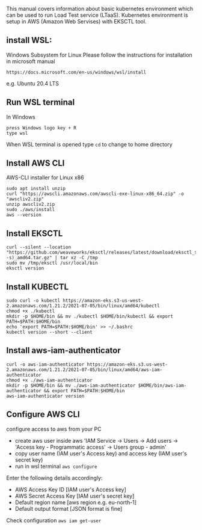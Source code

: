 
This manual covers information about basic kubernetes environment which can be used to run Load Test service (LTaaS).
Kubernetes environment is setup in AWS (Amazon Web Servises) with EKSCTL tool.

## install WSL:
Windows Subsystem for Linux
Please follow the instructions for installation in microsoft manual
```
https://docs.microsoft.com/en-us/windows/wsl/install
```
e.g. Ubuntu 20.4 LTS

## Run WSL terminal
In Windows
```
press Windows logo key + R
type wsl
```
When WSL terminal is opened type `cd`
to change to home directory


## Install AWS CLI
AWS-CLI installer for Linux x86
```
sudo apt install unzip
curl "https://awscli.amazonaws.com/awscli-exe-linux-x86_64.zip" -o "awscliv2.zip"
unzip awscliv2.zip
sudo ./aws/install
aws --version
```

## Install EKSCTL
```
curl --silent --location "https://github.com/weaveworks/eksctl/releases/latest/download/eksctl_$(uname -s)_amd64.tar.gz" | tar xz -C /tmp
sudo mv /tmp/eksctl /usr/local/bin
eksctl version
```

## Install KUBECTL
```
sudo curl -o kubectl https://amazon-eks.s3-us-west-2.amazonaws.com/1.21.2/2021-07-05/bin/linux/amd64/kubectl
chmod +x ./kubectl
mkdir -p $HOME/bin && mv ./kubectl $HOME/bin/kubectl && export PATH=$PATH:$HOME/bin
echo 'export PATH=$PATH:$HOME/bin' >> ~/.bashrc
kubectl version --short --client
```

## Install aws-iam-authenticator
```
curl -o aws-iam-authenticator https://amazon-eks.s3.us-west-2.amazonaws.com/1.21.2/2021-07-05/bin/linux/amd64/aws-iam-authenticator
chmod +x ./aws-iam-authenticator
mkdir -p $HOME/bin && mv ./aws-iam-authenticator $HOME/bin/aws-iam-authenticator && export PATH=$PATH:$HOME/bin
aws-iam-authenticator version
```

## Configure AWS CLI
configure access to aws from your PC

- create aws user inside aws 
  'IAM Service -> Users -> Add users -> 'Access key - Programmatic access' -> Users group - admin'
- copy user name (IAM user's Access key) and access key (IAM user's secret key)
- run in wsl terminal `aws configure`

Enter the following details accordingly:
- AWS Access Key ID [IAM user's Access key]
- AWS Secret Access Key [IAM user's secret key]
- Default region name [aws region e.g. eu-north-1]
- Default output format [JSON format is fine]

Check configuration `aws iam get-user`


